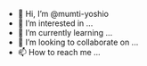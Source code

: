- 👋 Hi, I’m @mumti-yoshio
- 👀 I’m interested in ...
- 🌱 I’m currently learning ...
- 💞️ I’m looking to collaborate on ...
- 📫 How to reach me ...

<!---
mumti-yoshio/mumti-yoshio is a ✨ special ✨ repository because its `README.md` (this file) appears on your GitHub profile.
You can click the Preview link to take a look at your changes.
--->
